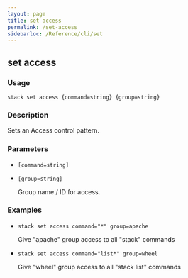 ```yaml
---
layout: page
title: set access
permalink: /set-access
sidebarloc: /Reference/cli/set
---
```


## set access

### Usage

`stack set access {command=string} {group=string}`

### Description

Sets an Access control pattern.

### Parameters
* `[command=string]`
* `[group=string]`

   Group name / ID for access.

### Examples

* `stack set access command="*" group=apache`

   Give "apache" group access to all "stack" commands

* `stack set access command="list*" group=wheel`

   Give "wheel" group access to all "stack list" commands



